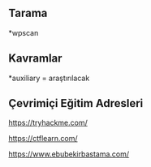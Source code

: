 ## Tarama

*wpscan

## Kavramlar

*auxiliary = araştırılacak

## Çevrimiçi Eğitim Adresleri

https://tryhackme.com/

https://ctflearn.com/

https://www.ebubekirbastama.com/

